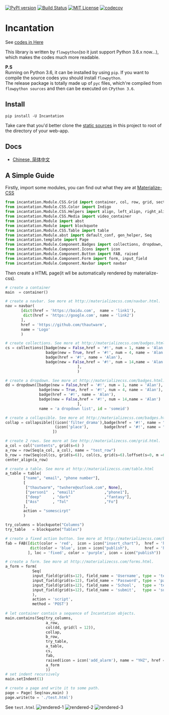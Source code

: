 [![PyPI version](https://img.shields.io/pypi/v/Incantation.svg)](https://pypi.python.org/pypi/Incantation)
[![Build Status](https://travis-ci.org/thautwarm/Incantation.svg?branch=master)](https://travis-ci.org/thautwarm/Incantation)
[![MIT License](https://img.shields.io/badge/license-MIT-yellow.svg)](https://github.com/thautwarm/Incantation/blob/master/LICENSE)
[![codecov](https://codecov.io/gh/thautwarm/Incantation/branch/master/graph/badge.svg)](https://codecov.io/gh/thautwarm/Incantation)


# Incantation 

See [codes in Here](https://github.com/thautwarm/Incantation/tree/master/flowpython.incantation)

This library is written by `flowpython`(so it just support Python 3.6.x now...), which makes the codes much more readable.

**P.S**   
Running on Python 3.6, it can be installed by using `pip`. If you want to compile the source codes you should install `flowpython`.  
The release package is totally made up of `pyc` files, which're compiled from `flowpython sources` and then can be executed on `CPython 3.6`.  

## Install

```
pip install -U Incantation
```

Take care that you'd better clone the [static sources](https://github.com/thautwarm/Incantation/releases/download/0.3/static.7z) in this project to root of the directory of your web-app.



## Docs
- [Chinese, 简体中文](https://github.com/thautwarm/Incantation/blob/master/docs/Chinese/Index.md)

## A Simple Guide

Firstly, import some modules, you can find out what they are at [Materialize-CSS](http://materializecss.com/)

```python
from incantation.Module.CSS.Grid import container, col, row, grid, section
from incantation.Module.CSS.Color import Indigo 
from incantation.Module.CSS.Helpers import align, left_align, right_align, center_align
from incantation.Module.CSS.Media import video_container
from incantation.Module import abst
from incantation.Module import blockquote
from incantation.Module.CSS.Table import table
from incantation.Module.abst import default_conf, gen_helper, Seq
from incantation.template import Page
from incantation.Module.Component.Badges import collections, dropdown, badge, collapsible
from incantation.Module.Component.Icons import icon
from incantation.Module.Component.Button import FAB, raised
from incantation.Module.Component.Form import form, input_field
from incantation.Module.Component.Navbar import navbar

```

Then create a HTML page(it wll be automatically rendered by materialize-css).

```python
# create a container
main  = container()

# create a navbar. See more at http://materializecss.com/navbar.html.
nav = navbar(
       [dict(href = 'https://baidu.com',  name = 'link1'),
        dict(href = 'https://google.com', name = 'link2')
       ],
       href = 'https://github.com/thautwarm', 
       name = 'Logo'
       )

# create collections. See more at http://materializecss.com/badges.html.
cs = collections([badge(new = False,href = '#!', num = 1, name = 'Alan'),
                  badge(new = True, href = '#!', num = 4, name = 'Alan'),
                  badge(href = '#!', name = 'Alan'),
                  badge(new = False,href = '#!', num = 14,name = 'Alan')
                                ],
                                )

# create a dropdown. See more at http://materializecss.com/badges.html.
dd = dropdown([badge(new = False,href = '#!', num = 1, name = 'Alan'),
               badge(new = True, href = '#!', num = 4, name = 'Alan'),
               badge(href = '#!', name = 'Alan'),
               badge(new = False,href = '#!', num = 14,name = 'Alan')
                                ],
               name = 'a dropdown list', id = 'someid')

# create a collapsible. See more at http://materializecss.com/badges.html.
collap = collapsible([(icon('filter_drama'),badge(href = '#!', name = "First") , "<p>Lorem ipsum dolor sit amet.</p>"),
                      (icon('place'),       badge(href = '#!', name = "Second"), "place")
                     ])

# create 2 rows. See more at See http://materializecss.com/grid.html.
a_col = col("contents", grid(s=6) )
a_row = row(Seq(a_col, a_col), name = "test_row")
b_row = row(Seq(col(cs, grid(s=6)), col(cs, grid(s=6).loffset(s=0, m =6, l=8))))
center_align(a_row)

# create a table. See more at http://materializecss.com/table.html
a_table = table(
        ["name", "email", "phone number"],
        [
         ["thautwarm", "twshere@outlook.com", None],
         ["person1"  , "email1"             ,"phone1"], 
         ["deep"     , "dark"               ,"fantasy"],
         ["Ass"      , "Tol"                ,"Fo"]
        ],
        action = "somescirpt"
        ) 

try_columns = blockquote("Columns")
try_table   = blockquote("Tables") 

# create a fixed action button. See more at http://materializecss.com/buttons.html.
fab = FAB([dict(color = 'red',  icon = icon("insert_chart"),  href = 'https://www.baidu.com'),
           dict(color = 'blue', icon = icon("publish"),       href = 'https://www.google.com'),
          ], loc = 'fixed', color = 'purple', icon = icon("publish"))

# create a form. See more at http://materializecss.com/forms.html.
a_form = form(
            Seq(
            input_field(grid(s=12), field_name = 'Username', type = 'text',     icon = icon('mode_edit'), id = 'for-username'),
            input_field(grid(s=12), field_name = 'Password', type = 'password', icon = icon('brightness_auto'),   id = 'for-password'),
            input_field(grid(s=12), field_name = 'School',   type = 'text',     icon = icon('brightness_3'),   id = 'for-school'),
            input_field(grid(s=12), field_name = 'submit',   type = 'submit',   icon = icon('publish'),   id = 'for-submit')->> right_align,
            ),
            action = 'script',
            method = 'POST')
            
# let container contain a sequence of Incantation objects.
main.contains(Seq(try_columns, 
                  a_row, 
                  col(dd, grid(l = 12)),
                  collap, 
                  b_row, 
                  try_table, 
                  a_table, 
                  cs, 
                  fab, 
                  raised(icon = icon('add_alarm'), name = "YHZ", href = 'https://www.baidu.com'),
                  a_form
                  ))
# set indent recursively
main.setIndent(1)

# create a page and write it to some path.
page = Page( Seq(nav,main) )
page.write(to = './test.html')

```

See `test.html`
![rendered-1](https://github.com/thautwarm/Incantation/raw/master/test/test-p1.png)
![rendered-2](https://github.com/thautwarm/Incantation/raw/master/test/test-p2.png)
![rendered-3](https://github.com/thautwarm/Incantation/raw/master/test/test-p3.png)